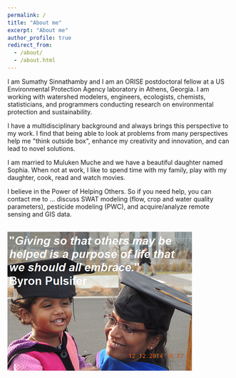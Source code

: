 ```yaml
---
permalink: /
title: "About me"
excerpt: "About me"
author_profile: true
redirect_from: 
  - /about/
  - /about.html
---
```


I am Sumathy Sinnathamby and I am an ORISE postdoctoral fellow at a US Environmental Protection Agency laboratory in Athens, Georgia. I am working with watershed modelers, engineers,  ecologists, chemists, statisticians, and programmers conducting research on environmental protection and sustainability. 

I have a multidisciplinary background and always brings this perspective to my work. I find that being able to look at problems from many perspectives help me "think outside box", enhance my creativity and innovation, and can lead to novel solutions. 

I am married to Muluken Muche and we have a beautiful daughter named Sophia. When not at work, I like to spend time with my family, play with my daughter, cook, read and watch movies. 

I believe in the Power of Helping Others. So if you need help, you can contact me to … discuss SWAT modeling (flow, crop and water quality parameters), pesticide modeling (PWC), and acquire/analyze remote sensing and GIS data.

<br/><img src='/images/501x300.png'>